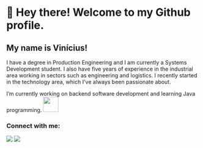 # 👋 Hey there! Welcome to my Github profile.

## My name is Vinícius!

I have a degree in Production Engineering and I am currently a Systems Development student. I also have five years of experience in the industrial area working in sectors such as engineering and logistics. I recently started in the technology area, which I've always been passionate about.



I’m currently working on backend software development and learning Java programming. <img loading="lazy" src="https://cdn.jsdelivr.net/gh/devicons/devicon/icons/java/java-original.svg" width="40" height="40"/>

### Connect with me:
<div>
<a href="https://br.linkedin.com/in/vin%C3%ADcius-sell-zanotti-73999b183" target="_blank"><img loading="lazy" src="https://img.shields.io/badge/-LinkedIn-%230077B5?style=for-the-badge&logo=linkedin&logoColor=white" target="_blank"></a>
<a href = "mailto:viniciusszanotti@gmail.com"><img loading="lazy" src="https://img.shields.io/badge/Gmail-D14836?style=for-the-badge&logo=gmail&logoColor=white" target="_blank"></a>
</div>
